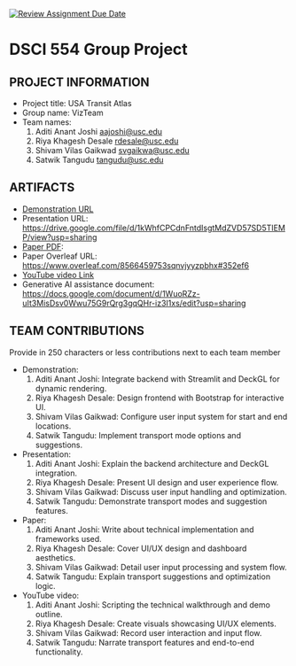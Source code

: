 [![Review Assignment Due Date](https://classroom.github.com/assets/deadline-readme-button-22041afd0340ce965d47ae6ef1cefeee28c7c493a6346c4f15d667ab976d596c.svg)](https://classroom.github.com/a/zCmYDy35)
# DSCI 554 Group Project

## PROJECT INFORMATION

- Project title: USA Transit Atlas
- Group name: VizTeam
- Team names:
  1. Aditi Anant Joshi aajoshi@usc.edu
  2. Riya Khagesh Desale rdesale@usc.edu
  3. Shivam Vilas Gaikwad svgaikwa@usc.edu
  4. Satwik Tangudu tangudu@usc.edu

## ARTIFACTS

- [Demonstration URL](<demo-url>)
- Presentation URL:  https://drive.google.com/file/d/1kWhfCPCdnFntdIsgtMdZVD57SD5TIEMP/view?usp=sharing
- [Paper PDF](<article-pdf-url>): 
- Paper Overleaf URL: https://www.overleaf.com/8566459753sqnvjyyzpbhx#352ef6
- [YouTube video Link](<youtube-video-url>)
- Generative AI assistance document: https://docs.google.com/document/d/1WuoRZz-uIt3MisDsv0Wwu75G9rQrg3gqQHr-iz3I1xs/edit?usp=sharing 

## TEAM CONTRIBUTIONS

Provide in 250 characters or less contributions next to each team member
- Demonstration:
  1. Aditi Anant Joshi: Integrate backend with Streamlit and DeckGL for dynamic rendering.
  2. Riya Khagesh Desale: Design frontend with Bootstrap for interactive UI.
  3. Shivam Vilas Gaikwad: Configure user input system for start and end locations.
  4. Satwik Tangudu: Implement transport mode options and suggestions.
- Presentation:
  1. Aditi Anant Joshi: Explain the backend architecture and DeckGL integration.
  2. Riya Khagesh Desale: Present UI design and user experience flow.
  3. Shivam Vilas Gaikwad: Discuss user input handling and optimization.
  4. Satwik Tangudu: Demonstrate transport modes and suggestion features.
- Paper:
  1. Aditi Anant Joshi: Write about technical implementation and frameworks used.
  2. Riya Khagesh Desale: Cover UI/UX design and dashboard aesthetics.
  3. Shivam Vilas Gaikwad: Detail user input processing and system flow.
  4. Satwik Tangudu: Explain transport suggestions and optimization logic.
- YouTube video:
  1. Aditi Anant Joshi: Scripting the technical walkthrough and demo outline.
  2. Riya Khagesh Desale: Create visuals showcasing UI/UX elements.  
  3. Shivam Vilas Gaikwad: Record user interaction and input flow.
  4. Satwik Tangudu: Narrate transport features and end-to-end functionality.
